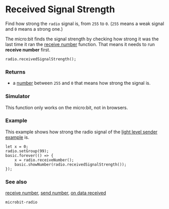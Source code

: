 # Received Signal Strength

Find how strong the ``radio`` signal is, from `255` to `0`.
(`255` means a weak signal and `0` means a strong one.)

The micro:bit finds the signal strength by checking how strong it was
the last time it ran the
[receive number](/reference/radio/receive-number) function. That means
it needs to run **receive number** first.

```sig
radio.receivedSignalStrength();
```

### Returns

* a [number](/reference/types/number) between `255` and `0` that means
how strong the signal is.

### Simulator

This function only works on the micro:bit, not in browsers.

### Example

This example shows how strong the radio signal of the
[light level sender example](/reference/radio/send-number) is.

```blocks
let x = 0;
radio.setGroup(99);
basic.forever(() => {
    x = radio.receiveNumber();
    basic.showNumber(radio.receivedSignalStrength());
});
```

### See also

[receive number](/reference/radio/receive-number), [send number](/reference/radio/send-number), [on data received](/reference/radio/on-data-received)

```package
microbit-radio
```